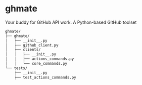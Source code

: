 # ghmate
Your buddy for GitHub API work. A Python-based GitHub toolset

```md
ghmate/
├── ghmate/
│   ├── __init__.py
│   ├── github_client.py
│   ├── clients/
│   │   ├── __init__.py
│   │   ├── actions_commands.py
│   │   └── core_commands.py
└── tests/
    ├── __init__.py
    ├── test_actions_commands.py

```